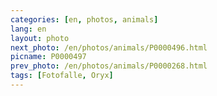 ```yaml
---
categories: [en, photos, animals]
lang: en
layout: photo
next_photo: /en/photos/animals/P0000496.html
picname: P0000497
prev_photo: /en/photos/animals/P0000268.html
tags: [Fotofalle, Oryx]
---
```

